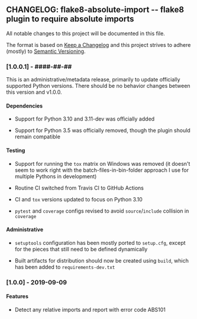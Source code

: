 ## CHANGELOG: flake8-absolute-import -- flake8 plugin to require absolute imports

All notable changes to this project will be documented in this file.

The format is based on [Keep a Changelog](http://keepachangelog.com/en/1.0.0/)
and this project strives to adhere (mostly) to
[Semantic Versioning](http://semver.org/spec/v2.0.0.html).


### [1.0.0.1] - ####-##-##

This is an administrative/metadata release, primarily to update officially
supported Python versions. There should be no behavior changes between 
this version and v1.0.0.

#### Dependencies

- Support for Python 3.10 and 3.11-dev was officially added

- Support for Python 3.5 was officially removed, though the plugin should
  remain compatible

#### Testing

- Support for running the `tox` matrix on Windows was removed (it doesn't
  seem to work right with the batch-files-in-bin-folder approach I use for
  multiple Pythons in development)

- Routine CI switched from Travis CI to GitHub Actions

- CI and `tox` versions updated to focus on Python 3.10

- `pytest` and `coverage` configs revised to avoid `source`/`include` collision
  in `coverage`

#### Administrative

- `setuptools` configuration has been mostly ported to `setup.cfg`, except for the
  pieces that still need to be defined dynamically

- Built artifacts for distribution should now be created using `build`, which
  has been added to `requirements-dev.txt`


### [1.0.0] - 2019-09-09

#### Features

- Detect any relative imports and report with error code ABS101

